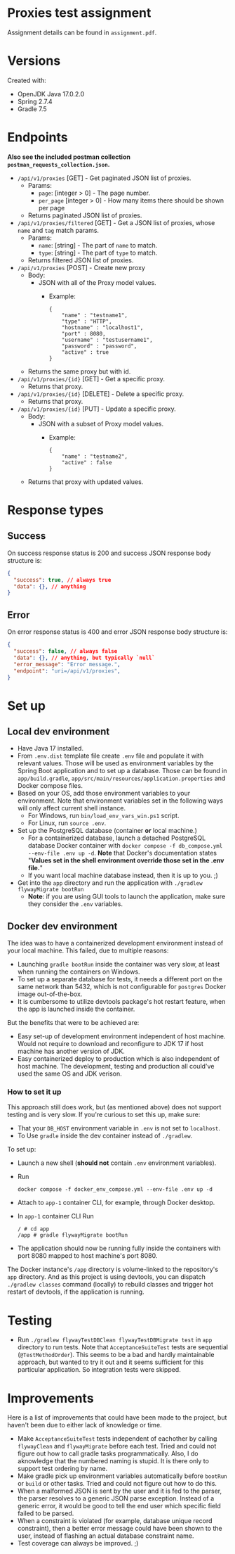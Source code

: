 # Proxies test assignment

Assignment details can be found in `assignment.pdf`.

# Versions

Created with:

- OpenJDK Java 17.0.2.0
- Spring 2.7.4
- Gradle 7.5

# Endpoints

**Also see the included postman collection `postman_requests_collection.json`.**

- `/api/v1/proxies` [GET] - Get paginated JSON list of proxies.
  - Params:
    - `page`: [integer > 0] - The page number.
    - `per_page` [integer > 0] - How many items there should be shown per page
  - Returns paginated JSON list of proxies.
- `/api/v1/proxies/filtered` [GET] - Get a JSON list of proxies, whose `name` and `tag` match params.
  - Params:
    - `name`: [string] - The part of `name` to match.
    - `type`: [string] - The part of `type` to match.
  - Returns filtered JSON list of proxies.
- `/api/v1/proxies` [POST] - Create new proxy
  - Body:
    - JSON with all of the Proxy model values.
      - Example:

            {
                "name" : "testname1",
                "type" : "HTTP",
                "hostname" : "localhost1",
                "port" : 8080,
                "username" : "testusername1",
                "password" : "password",
                "active" : true
            }
  - Returns the same proxy but with id.
- `/api/v1/proxies/{id}` [GET] - Get a specific proxy.
  - Returns that proxy.
- `/api/v1/proxies/{id}` [DELETE] - Delete a specific proxy.
  - Returns that proxy.
- `/api/v1/proxies/{id}` [PUT] - Update a specific proxy.
  - Body:
    - JSON with a subset of Proxy model values.
      - Example:

            {
                "name" : "testname2",
                "active" : false
            }
  - Returns that proxy with updated values.

# Response types

## Success

On success response status is 200 and success JSON response body structure is:

```json
{
  "success": true, // always true
  "data": {}, // anything
}
```

## Error

On error response status is 400 and error JSON response body structure is:

```json
{
  "success": false, // always false
  "data": {}, // anything, but typically `null`
  "error_message": "Error message.",
  "endpoint": "uri=/api/v1/proxies",
}
```

# Set up

## Local dev environment

- Have Java 17 installed.
- From `.env.dist` template file create `.env` file and populate it with relevant values. Those will be used as environment variables by the Spring Boot application and to set up a database. Those can be found in `app/build.gradle`, `app/src/main/resources/application.properties` and Docker compose files.
- Based on your OS, add those environment variables to your environment. Note that environment variables set in the following ways will only affect current shell instance.
  - For Windows, run `bin/load_env_vars_win.ps1` script.
  - For Linux, run `source .env`.
- Set up the PostgreSQL database (container **or** local machine.)
  - For a containerized database, launch a detached PostgreSQL database Docker container with `docker compose -f db_compose.yml --env-file .env up -d`. **Note** that Docker's documentation states "**Values set in the shell environment override those set in the .env file.**"
  - If you want local machine database instead, then it is up to you. ;)
- Get into the `app` directory and run the application with `./gradlew flywayMigrate bootRun`
  - **Note**: if you are using GUI tools to launch the application, make sure they consider the `.env` variables.

## Docker dev environment

The idea was to have a containerized development environment instead of your local machine. This failed, due to multiple reasons:
- Launching `gradle bootRun` inside the container was very slow, at least when running the containers on Windows.
- To set up a separate database for tests, it needs a different port on the same network than 5432, which is not configurable for `postgres` Docker image out-of-the-box.
- It is cumbersome to utilize devtools package's hot restart feature, when the app is launched inside the container.

But the benefits that were to be achieved are:
- Easy set-up of development environment independent of host machine. Would not require to download and reconfigure to JDK 17 if host machine has another version of JDK.
- Easy containerized deploy to production which is also independent of host machine. The development, testing and production all could've used the same OS and JDK verison.

### How to set it up

This approach still does work, but (as mentioned above) does not support testing and is very slow. If you're curious to set this up, make sure:
- That your `DB_HOST` environment variable in `.env` is not set to `localhost`.
- To Use `gradle` inside the dev container instead of `./gradlew`.

To set up:

- Launch a new shell (**should not** contain `.env` environment variables).
- Run

      docker compose -f docker_env_compose.yml --env-file .env up -d

- Attach to `app-1` container CLI, for example, through Docker desktop.
- In `app-1` container CLI Run

      / # cd app
      /app # gradle flywayMigrate bootRun
- The application should now be running fully inside the containers with port 8080 mapped to host machine's port 8080.

The Docker instance's `/app` directory is volume-linked to the repository's `app` directory. And as this project is using devtools, you can dispatch `./gradlew classes` command (locally) to rebuild classes and trigger hot restart of devtools, if the application is running.

# Testing

- Run `./gradlew flywayTestDBClean flywayTestDBMigrate test` in `app` directory to run tests. Note that `AcceptanceSuiteTest` tests are sequential (`@TestMethodOrder`). This seems to be a bad and hardly maintainable approach, but wanted to try it out and it seems sufficient for this particular application. So integration tests were skipped.

# Improvements

Here is a list of improvements that could have been made to the project, but haven't been due to either lack of knowledge or time.

- Make `AcceptanceSuiteTest` tests independent of eachother by calling `flywayClean` and `flywayMigrate` before each test. Tried and could not figure out how to call gradle tasks programmatically. Also, I do aknowledge that the numbered naming is stupid. It is there only to support test ordering by name.
- Make gradle pick up environment variables automatically before `bootRun` or `build` or other tasks. Tried and could not figure out how to do this.
- When a malformed JSON is sent by the user and it is fed to the parser, the parser resolves to a generic JSON parse exception. Instead of a generic error, it would be good to tell the end user which specific field failed to be parsed.
- When a constraint is violated (for example, database unique record constraint), then a better error message could have been shown to the user, instead of flashing an actual database constraint name.
- Test coverage can always be improved. ;)
